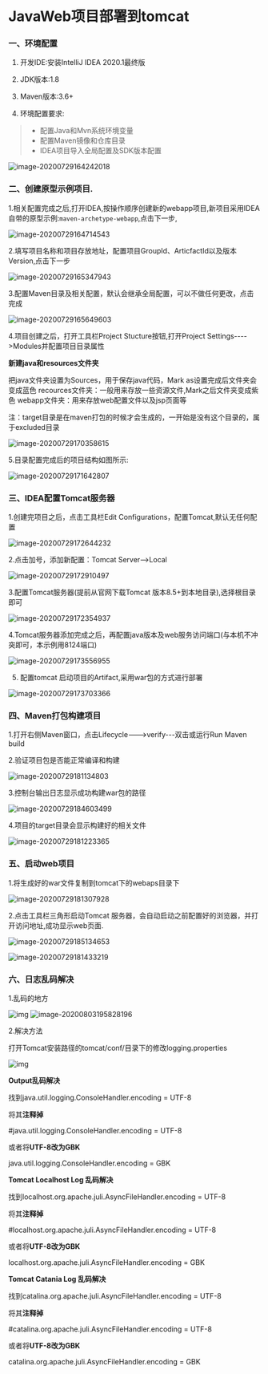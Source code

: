 # JavaWeb项目部署到tomcat

### 一、环境配置

1. 开发IDE:安装IntelliJ IDEA 2020.1最终版

2. JDK版本:1.8

3. Maven版本:3.6+

4. 环境配置要求:

> - 配置Java和Mvn系统环境变量
> - 配置Maven镜像和仓库目录
> - IDEA项目导入全局配置及SDK版本配置



![image-20200729164242018](pics/image-20200729164242018.png)


### 二、创建原型示例项目.

1.相关配置完成之后,打开IDEA,按操作顺序创建新的webapp项目,新项目采用IDEA自带的原型示例:`maven-archetype-webapp`,点击下一步,

![image-20200729164714543](pics/image-20200729164714543.png)

2.填写项目名称和项目存放地址，配置项目GroupId、ArticfactId以及版本Version,点击下一步

![image-20200729165347943](pics/image-20200729165347943.png)

3.配置Maven目录及相关配置，默认会继承全局配置，可以不做任何更改，点击完成

![image-20200729165649603](pics/image-20200729165649603.png)

4.项目创建之后，打开工具栏Project Stucture按钮,打开Project Settings---->Modules并配置项目目录属性

**新建java和resources文件夹**

把java文件夹设置为Sources，用于保存java代码，Mark as设置完成后文件夹会变成蓝色
recources文件夹：一般用来存放一些资源文件,Mark之后文件夹变成紫色
webapp文件夹：用来存放web配置文件以及jsp页面等

注：target目录是在maven打包的时候才会生成的，一开始是没有这个目录的，属于excluded目录

![image-20200729170358615](pics/image-20200729170358615.png)

5.目录配置完成后的项目结构如图所示:

![image-20200729171642807](pics/image-20200729171642807.png)


### 三、IDEA配置Tomcat服务器

1.创建完项目之后，点击工具栏Edit Configurations，配置Tomcat,默认无任何配置



![image-20200729172644232](pics/image-20200729172644232.png)

2.点击加号，添加新配置：Tomcat Server-->Local

![image-20200729172910497](pics/image-20200729172910497.png)

3.配置Tomcat服务器(提前从官网下载Tomcat 版本8.5+到本地目录),选择根目录即可

![image-20200729172354937](pics/image-20200729172354937.png)

4.Tomcat服务器添加完成之后，再配置java版本及web服务访问端口(与本机不冲突即可，本示例用8124端口)

![image-20200729173556955](pics/image-20200729173556955.png)

5. 配置tomcat 启动项目的Artifact,采用war包的方式进行部署

![image-20200729173703366](pics/image-20200729173703366.png)

### 四、Maven打包构建项目

1.打开右侧Maven窗口，点击Lifecycle--->verify---双击或运行Run Maven build

2.验证项目包是否能正常编译和构建

![image-20200729181134803](pics/image-20200729181134803.png)

3.控制台输出日志显示成功构建war包的路径

![image-20200729184603499](pics/image-20200729184603499.png)

4.项目的target目录会显示构建好的相关文件

![image-20200729181223365](pics/image-20200729181223365.png)

### 五、启动web项目

1.将生成好的war文件复制到tomcat下的webaps目录下

![image-20200729181307928](pics/image-20200729181307928.png)

2.点击工具栏三角形启动Tomcat 服务器，会自动启动之前配置好的浏览器，并打开访问地址,成功显示web页面.

![image-20200729185134653](pics/image-20200729185134653.png)



![image-20200729181433219](pics/image-20200729181433219.png)

### 六、日志乱码解决

1.乱码的地方

![img](https://img2018.cnblogs.com/blog/1695401/201908/1695401-20190805110510316-1777795592.png)
![image-20200803195828196](pics/image-20200803195828196.png)

 

2.解决方法

打开Tomcat安装路径的tomcat/conf/目录下的修改logging.properties

![img](https://img2018.cnblogs.com/blog/1695401/201908/1695401-20190805110810155-427425356.png)

**Output乱码解决**

找到java.util.logging.ConsoleHandler.encoding = UTF-8

将其**注释掉**

\#java.util.logging.ConsoleHandler.encoding = UTF-8

或者将**UTF-8改为GBK**

java.util.logging.ConsoleHandler.encoding = GBK

 

**Tomcat Localhost Log 乱码解决**

找到localhost.org.apache.juli.AsyncFileHandler.encoding = UTF-8

将其**注释掉**

\#localhost.org.apache.juli.AsyncFileHandler.encoding = UTF-8

或者将**UTF-8改为GBK**

localhost.org.apache.juli.AsyncFileHandler.encoding = GBK

 

**Tomcat Catania Log 乱码解决**

找到catalina.org.apache.juli.AsyncFileHandler.encoding = UTF-8

将其**注释掉**

\#catalina.org.apache.juli.AsyncFileHandler.encoding = UTF-8

或者将**UTF-8改为GBK**

catalina.org.apache.juli.AsyncFileHandler.encoding = GBK